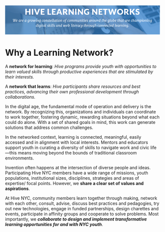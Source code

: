 ![Hive Learning Networks](../images/hive-header.png)
# Why a Learning Network?

A **network for learning**: *Hive programs provide youth with opportunities to learn valued skills through productive experiences that are stimulated by their interests.*

A **network that learns**: *Hive participants share resources and best practices, advancing their own professional development through collaborations.*

In the digital age, the fundamental mode of operation and delivery is the network. By recognizing this, organizations and individuals can coordinate to work together, fostering dynamic, rewarding situations beyond what each could do alone. With a set of shared goals in mind, this work can generate solutions that address common challenges.

In the networked context, learning is connected, meaningful, easily accessed and in alignment with local interests. Mentors and educators support youth in curating a diversity of skills to navigate work and civic life—this means moving beyond the bounds of traditional classroom environments.

Invention often happens at the intersection of diverse people and ideas. Participating Hive NYC members have a wide range of missions, youth populations, institutional sizes, disciplines, strategies and areas of expertise/ focal points. However, we **share a clear set of values and aspirations**.

At Hive NYC, community members learn together through making, network with each other, consult, advise, discuss best practices and pedagogies, try out new technologies, engage in funded partnerships, design charettes and events, participate in affinity groups and cooperate to solve problems. Most importantly, we ***collaborate to design and implement transformative learning opportunities for and with NYC youth***.
